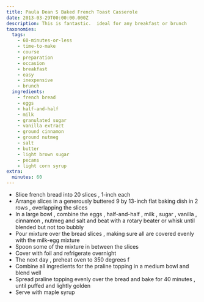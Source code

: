 ```yaml
---
title: Paula Dean S Baked French Toast Casserole
date: 2013-03-29T00:00:00.000Z
description: This is fantastic.  ideal for any breakfast or brunch
taxonomies:
  tags:
    - 60-minutes-or-less
    - time-to-make
    - course
    - preparation
    - occasion
    - breakfast
    - easy
    - inexpensive
    - brunch
  ingredients:
    - french bread
    - eggs
    - half-and-half
    - milk
    - granulated sugar
    - vanilla extract
    - ground cinnamon
    - ground nutmeg
    - salt
    - butter
    - light brown sugar
    - pecans
    - light corn syrup
extra:
  minutes: 60
---
```

 - Slice french bread into 20 slices , 1-inch each
 - Arrange slices in a generously buttered 9 by 13-inch flat baking dish in 2 rows , overlapping the slices
 - In a large bowl , combine the eggs , half-and-half , milk , sugar , vanilla , cinnamon , nutmeg and salt and beat with a rotary beater or whisk until blended but not too bubbly
 - Pour mixture over the bread slices , making sure all are covered evenly with the milk-egg mixture
 - Spoon some of the mixture in between the slices
 - Cover with foil and refrigerate overnight
 - The next day , preheat oven to 350 degrees f
 - Combine all ingredients for the praline topping in a medium bowl and blend well
 - Spread praline topping evenly over the bread and bake for 40 minutes , until puffed and lightly golden
 - Serve with maple syrup
